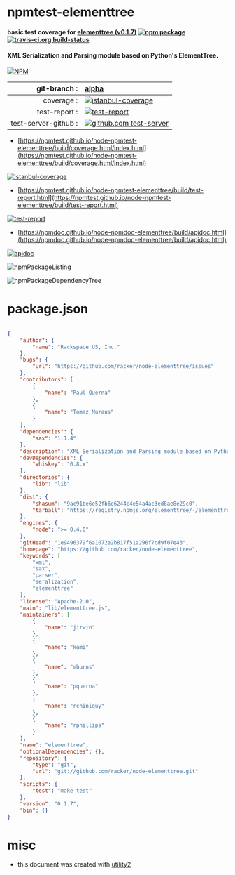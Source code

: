 # npmtest-elementtree

#### basic test coverage for  [elementtree (v0.1.7)](https://github.com/racker/node-elementtree)  [![npm package](https://img.shields.io/npm/v/npmtest-elementtree.svg?style=flat-square)](https://www.npmjs.org/package/npmtest-elementtree) [![travis-ci.org build-status](https://api.travis-ci.org/npmtest/node-npmtest-elementtree.svg)](https://travis-ci.org/npmtest/node-npmtest-elementtree)

#### XML Serialization and Parsing module based on Python's ElementTree.

[![NPM](https://nodei.co/npm/elementtree.png?downloads=true&downloadRank=true&stars=true)](https://www.npmjs.com/package/elementtree)

| git-branch : | [alpha](https://github.com/npmtest/node-npmtest-elementtree/tree/alpha)|
|--:|:--|
| coverage : | [![istanbul-coverage](https://npmtest.github.io/node-npmtest-elementtree/build/coverage.badge.svg)](https://npmtest.github.io/node-npmtest-elementtree/build/coverage.html/index.html)|
| test-report : | [![test-report](https://npmtest.github.io/node-npmtest-elementtree/build/test-report.badge.svg)](https://npmtest.github.io/node-npmtest-elementtree/build/test-report.html)|
| test-server-github : | [![github.com test-server](https://npmtest.github.io/node-npmtest-elementtree/GitHub-Mark-32px.png)](https://npmtest.github.io/node-npmtest-elementtree/build/app/index.html) | | build-artifacts : | [![build-artifacts](https://npmtest.github.io/node-npmtest-elementtree/glyphicons_144_folder_open.png)](https://github.com/npmtest/node-npmtest-elementtree/tree/gh-pages/build)|

- [https://npmtest.github.io/node-npmtest-elementtree/build/coverage.html/index.html](https://npmtest.github.io/node-npmtest-elementtree/build/coverage.html/index.html)

[![istanbul-coverage](https://npmtest.github.io/node-npmtest-elementtree/build/screenCapture.buildCi.browser.%252Ftmp%252Fbuild%252Fcoverage.lib.html.png)](https://npmtest.github.io/node-npmtest-elementtree/build/coverage.html/index.html)

- [https://npmtest.github.io/node-npmtest-elementtree/build/test-report.html](https://npmtest.github.io/node-npmtest-elementtree/build/test-report.html)

[![test-report](https://npmtest.github.io/node-npmtest-elementtree/build/screenCapture.buildCi.browser.%252Ftmp%252Fbuild%252Ftest-report.html.png)](https://npmtest.github.io/node-npmtest-elementtree/build/test-report.html)

- [https://npmdoc.github.io/node-npmdoc-elementtree/build/apidoc.html](https://npmdoc.github.io/node-npmdoc-elementtree/build/apidoc.html)

[![apidoc](https://npmdoc.github.io/node-npmdoc-elementtree/build/screenCapture.buildCi.browser.%252Ftmp%252Fbuild%252Fapidoc.html.png)](https://npmdoc.github.io/node-npmdoc-elementtree/build/apidoc.html)

![npmPackageListing](https://npmtest.github.io/node-npmtest-elementtree/build/screenCapture.npmPackageListing.svg)

![npmPackageDependencyTree](https://npmtest.github.io/node-npmtest-elementtree/build/screenCapture.npmPackageDependencyTree.svg)



# package.json

```json

{
    "author": {
        "name": "Rackspace US, Inc."
    },
    "bugs": {
        "url": "https://github.com/racker/node-elementtree/issues"
    },
    "contributors": [
        {
            "name": "Paul Querna"
        },
        {
            "name": "Tomaz Muraus"
        }
    ],
    "dependencies": {
        "sax": "1.1.4"
    },
    "description": "XML Serialization and Parsing module based on Python's ElementTree.",
    "devDependencies": {
        "whiskey": "0.8.x"
    },
    "directories": {
        "lib": "lib"
    },
    "dist": {
        "shasum": "9ac91be6e52fb6e6244c4e54a4ac3ed8ae8e29c0",
        "tarball": "https://registry.npmjs.org/elementtree/-/elementtree-0.1.7.tgz"
    },
    "engines": {
        "node": ">= 0.4.0"
    },
    "gitHead": "1e9496379f6a1072e2b817f51a296f7cd9f07e43",
    "homepage": "https://github.com/racker/node-elementtree",
    "keywords": [
        "xml",
        "sax",
        "parser",
        "seralization",
        "elementtree"
    ],
    "license": "Apache-2.0",
    "main": "lib/elementtree.js",
    "maintainers": [
        {
            "name": "jirwin"
        },
        {
            "name": "kami"
        },
        {
            "name": "mburns"
        },
        {
            "name": "pquerna"
        },
        {
            "name": "rchiniquy"
        },
        {
            "name": "rphillips"
        }
    ],
    "name": "elementtree",
    "optionalDependencies": {},
    "repository": {
        "type": "git",
        "url": "git://github.com/racker/node-elementtree.git"
    },
    "scripts": {
        "test": "make test"
    },
    "version": "0.1.7",
    "bin": {}
}
```



# misc
- this document was created with [utility2](https://github.com/kaizhu256/node-utility2)
